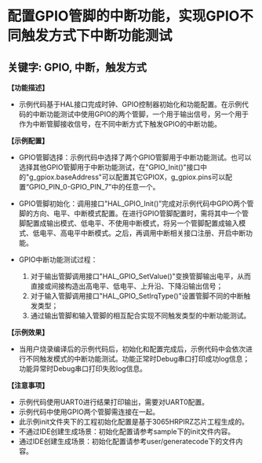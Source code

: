 # 配置GPIO管脚的中断功能，实现GPIO不同触发方式下中断功能测试
## 关键字: GPIO, 中断，触发方式

**【功能描述】**
+ 示例代码基于HAL接口完成时钟、GPIO控制器初始化和功能配置。在示例代码的中断功能测试中使用GPIO的两个管脚，一个用于输出信号，另一个用于作为中断管脚接收信号，在不同中断方式下触发GPIO的中断功能。

**【示例配置】**
+ GPIO管脚选择：示例代码中选择了两个GPIO管脚用于中断功能测试。也可以选择其他GPIO管脚用于中断功能测试，在"GPIO_Init()"接口中的"g_gpiox.baseAddress"可以配置其它GPIOX，g_gpiox.pins可以配置“GPIO_PIN_0-GPIO_PIN_7”中的任意一个。
  
+ GPIO管脚初始化：调用接口"HAL_GPIO_Init()”完成对示例代码中GPIO两个管脚的方向、电平、中断模式配置。在进行GPIO管脚配置时，需将其中一个管脚配置成输出模式、低电平、不使用中断模式，将另一个管脚配置成输入模式、低电平、高电平中断模式。之后，再调用中断相关接口注册、开启中断功能。

+ GPIO中断功能测试过程： 
    1. 对于输出管脚调用接口"HAL_GPIO_SetValue()"变换管脚输出电平，从而直接或间接构造出高电平、低电平、上升沿、下降沿输出信号；
    2. 对于输入管脚调用接口"HAL_GPIO_SetIrqType()"设置管脚不同的中断触发类型；
    3. 通过输出管脚和输入管脚的相互配合实现不同触发类型的中断功能测试。

**【示例效果】**
+ 当用户烧录编译后的示例代码后，初始化和配置完成后，示例代码中会依次进行不同触发模式的中断功能测试。功能正常时Debug串口打印成功log信息；功能异常时Debug串口打印失败log信息。

**【注意事项】**
+ 示例代码使用UART0进行结果打印输出，需要对UART0配置。
+ 示例代码中使用GPIO两个管脚需连接在一起。
+ 此示例init文件夹下的工程初始化配置是基于3065HRPIRZ芯片工程生成的。
+ 不通过IDE创建生成场景：初始化配置请参考sample下的init文件内容。
+ 通过IDE创建生成场景：初始化配置请参考user/generatecode下的文件内容。